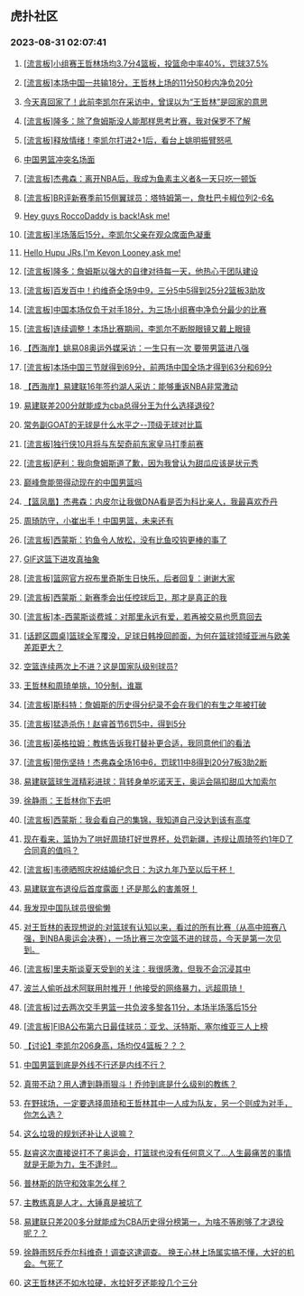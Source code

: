 ## 虎扑社区 
### 2023-08-31 02:07:41

1. [[流言板]小组赛王哲林场均3.7分4篮板，投篮命中率40%，罚球37.5%](https://bbs.hupu.com/61911959.html)

2. [[流言板]本场中国一共输18分，王哲林上场的11分50秒内净负20分](https://bbs.hupu.com/61911734.html)

3. [今天真回家了！此前李凯尔在采访中，曾误以为“王哲林”是回家的意思](https://bbs.hupu.com/61910530.html)

4. [[流言板]隆多：除了詹姆斯没人能那样思考比赛，我对保罗不了解](https://bbs.hupu.com/61912337.html)

5. [[流言板]释放情绪！李凯尔打进2+1后，看台上姚明振臂怒吼](https://bbs.hupu.com/61908325.html)

6. [中国男篮冲突名场面](https://bbs.hupu.com/61905391.html)

7. [[流言板]杰弗森：离开NBA后，我成为鱼素主义者&一天只吃一顿饭](https://bbs.hupu.com/61904984.html)

8. [[流言板]BR评新赛季前15侧翼球员：塔特姆第一，詹杜巴卡椒位列2-6名](https://bbs.hupu.com/61904155.html)

9. [Hey guys RoccoDaddy is back!Ask me!](https://bbs.hupu.com/61903591.html)

10. [[流言板]半场落后15分，李凯尔父亲在观众席面色凝重](https://bbs.hupu.com/61908072.html)

11. [Hello Hupu JRs,I'm Kevon Looney,ask me!](https://bbs.hupu.com/61902817.html)

12. [[流言板]隆多：詹姆斯以强大的自律对待每一天，他热心于团队建设](https://bbs.hupu.com/61913057.html)

13. [[流言板]百发百中！约维奇全场9中9，三分5中5得到25分2篮板3助攻](https://bbs.hupu.com/61904332.html)

14. [[流言板]中国本场仅负于对手18分，为三场小组赛中净负分最少的比赛](https://bbs.hupu.com/61911074.html)

15. [[流言板]连续调整！本场比赛期间，李凯尔不断脱眼镜又戴上眼镜](https://bbs.hupu.com/61908290.html)

16. [【西海岸】姚易08奥运外媒采访：一生只有一次 要带男篮进八强](https://bbs.hupu.com/61902101.html)

17. [[流言板]本场中国三节就得到69分，前两场中国全场才得到63分和69分](https://bbs.hupu.com/61908916.html)

18. [【西海岸】易建联16年签约湖人采访：能够重返NBA非常激动](https://bbs.hupu.com/61901733.html)

19. [易建联差200分就能成为cba总得分王为什么选择退役?](https://bbs.hupu.com/61902854.html)

20. [常务副GOAT的无球是什么水平之--顶级无球对比篇](https://bbs.hupu.com/61900076.html)

21. [[流言板]独行侠10月将与东契奇前东家皇马打季前赛](https://bbs.hupu.com/61913559.html)

22. [[流言板]萨利：我向詹姆斯道了歉，因为我曾认为甜瓜应该是状元秀](https://bbs.hupu.com/61902863.html)

23. [巅峰詹能带得动现在的中国男篮吗](https://bbs.hupu.com/61911969.html)

24. [【篮凤凰】杰弗森：内皮尔让我做DNA看是否为科比亲人，我最喜欢乔丹](https://bbs.hupu.com/61902358.html)

25. [周琦防守，小崔出手！中国男篮，未来还有](https://bbs.hupu.com/61906904.html)

26. [[流言板]西蒙斯：钓鱼令人放松，没有比鱼咬钩更棒的事了](https://bbs.hupu.com/61913422.html)

27. [GIF这篮下进攻真抽象](https://bbs.hupu.com/61908748.html)

28. [[流言板]篮网官方祝布里奇斯生日快乐，后者回复：谢谢大家](https://bbs.hupu.com/61913654.html)

29. [[流言板]西蒙斯：新赛季会出任控球后卫，那才是真正的我](https://bbs.hupu.com/61902941.html)

30. [[流言板]本-西蒙斯谈费城：对那里永远有爱，若再被交易也愿意回去](https://bbs.hupu.com/61902321.html)

31. [[话题区圆桌]篮球全军覆没，足球日韩挽回颜面，为何在篮球领域亚洲与欧美差距更大？](https://bbs.hupu.com/61899175.html)

32. [空篮连续两次上不进？这是国家队级别球员?](https://bbs.hupu.com/61912602.html)

33. [王哲林和周琦单挑，10分制，谁赢](https://bbs.hupu.com/61913722.html)

34. [[流言板]斯科特：詹姆斯的历史得分纪录不会在我们的有生之年被打破](https://bbs.hupu.com/61903224.html)

35. [[流言板]猛造杀伤！赵睿首节6罚5中，得到5分](https://bbs.hupu.com/61906460.html)

36. [[流言板]英格拉姆：教练告诉我打替补更合适，我同意他们的看法](https://bbs.hupu.com/61907528.html)

37. [[流言板]带伤坚持！杰弗森全场16中6，罚球11中8得到20分7板3助2断](https://bbs.hupu.com/61904779.html)

38. [易建联篮球生涯精彩进球：背转身单吃诺天王，奥运会隔扣甜瓜大加索尔](https://bbs.hupu.com/61898983.html)

39. [徐静雨：王哲林你下去吧](https://bbs.hupu.com/61912504.html)

40. [[流言板]西蒙斯：我会看自己的集锦，我知道自己没达到该有高度](https://bbs.hupu.com/61913498.html)

41. [现在看来，篮协为了哄好周琦打好世界杯，处罚新疆，违规让周琦签约1年D了合同真的值吗？](https://bbs.hupu.com/61913622.html)

42. [[流言板]韦德晒照庆祝结婚纪念日：为这九年乃至以后干杯！](https://bbs.hupu.com/61913829.html)

43. [易建联宣布退役后首度露面！还是那么的害羞呀！](https://bbs.hupu.com/61902034.html)

44. [我发现中国队球员很偷懒](https://bbs.hupu.com/61912532.html)

45. [对王哲林的表现想说的:对篮球有认知以来，看过的所有比赛（从高中班赛八强，到NBA奥运会决赛），一场比赛三次空篮不进的球员，今天是第一次见到。](https://bbs.hupu.com/61913270.html)

46. [[流言板]里夫斯谈夏天受到的关注：我很感激，但我不会沉浸其中](https://bbs.hupu.com/61907716.html)

47. [波兰人偷听战术阿联用肘推开！他接受的网络暴力，远超周琦！](https://bbs.hupu.com/61913356.html)

48. [[流言板]过去两次交手男篮一共负波多黎各11分，本场半场落后15分](https://bbs.hupu.com/61907704.html)

49. [[流言板]FIBA公布第六日最佳球员：亚戈、沃特斯、塞尔维亚三人上榜](https://bbs.hupu.com/61914371.html)

50. [【讨论】李凯尔206身高，场均仅4篮板？？？](https://bbs.hupu.com/61911065.html)

51. [中国男篮到底是外线不行还是内线不行？](https://bbs.hupu.com/61913382.html)

52. [真带不动？用人遭到静雨狠斗！乔帅到底是什么级别的教练？](https://bbs.hupu.com/61912936.html)

53. [在野球场，一定要选择周琦和王哲林其中一人成为队友，另一个则成为对手，你怎么选？](https://bbs.hupu.com/61913942.html)

54. [这么垃圾的规划还补让人说嘛？](https://bbs.hupu.com/61914114.html)

55. [赵睿这次直接说打不了奥运会，打篮球也没有任何意义了…人生最痛苦的事情就是无能为力，生不逢时…](https://bbs.hupu.com/61914348.html)

56. [普林斯的防守和效率怎么样？](https://bbs.hupu.com/61911683.html)

57. [主教练真是人才，大锤真是被坑了](https://bbs.hupu.com/61913236.html)

58. [易建联只差200多分就能成为CBA历史得分榜第一，为啥不等刷够了才退役呢？？](https://bbs.hupu.com/61907231.html)

59. [徐静雨怒斥乔尔科维奇！调查这逮调查。 换王心林上场属实搞不懂，大好的机会。气死了](https://bbs.hupu.com/61912231.html)

60. [这王哲林还不如水拉硬，水拉好歹还能投几个三分](https://bbs.hupu.com/61912092.html)

